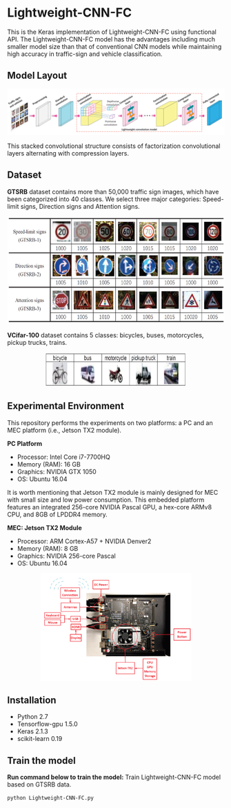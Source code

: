 # Lightweight-CNN-FC
This is the Keras implementation of Lightweight-CNN-FC using functional API. The Lightweight-CNN-FC model has the advantages including much smaller model size than that of conventional CNN models while maintaining high accuracy in traffic-sign and vehicle classification.

## Model Layout
![Layout of Lightweight-CNN-FC](https://github.com/zhoujunhao/lightweight-CNN-FC/blob/master/fig/f1.PNG)

This stacked convolutional structure consists of factorization convolutional layers alternating with compression layers.

## Dataset
**GTSRB** dataset contains more than 50,000 traffic sign images, which have been categorized into 40 classes. We select three major categories: Speed-limit signs, Direction signs and Attention signs.

<p align="center">
  <img width="550" height="250" src="https://github.com/zhoujunhao/lightweight-CNN-FC/blob/master/fig/dataset1.PNG">
</p>

**VCifar-100** dataset contains 5 classes: bicycles, buses, motorcycles, pickup trucks, trains.
<p align="center">
  <img width="330" height="80" src="https://github.com/zhoujunhao/lightweight-CNN-FC/blob/master/fig/dataset2.PNG">
</p>

## Experimental Environment

This repository performs the experiments on two platforms: a PC and an MEC platform (i.e., Jetson TX2 module).

**PC Platform**
- Processor: Intel Core i7-7700HQ
- Memory (RAM): 16 GB
- Graphics: NVIDIA GTX 1050
- OS: Ubuntu 16.04

It is worth mentioning that Jetson TX2 module is mainly designed for MEC with small size and low power consumption. This embedded platform features an integrated 256-core NVIDIA Pascal GPU, a hex-core ARMv8 CPU, and 8GB of LPDDR4 memory.

**MEC: Jetson TX2 Module**
- Processor: ARM Cortex-A57 + NVIDIA Denver2
- Memory (RAM): 8 GB
- Graphics: NVIDIA 256-core Pascal
- OS: Ubuntu 16.04

<p align="center">
  <img width="350" height="250" src="https://github.com/zhoujunhao/lightweight-CNN-FC/blob/master/fig/mec.PNG">
</p>

## Installation

- Python 2.7
- Tensorflow-gpu 1.5.0
- Keras 2.1.3
- scikit-learn 0.19

## Train the model

**Run command below to train the model:**
Train Lightweight-CNN-FC model based on GTSRB data.
```
python Lightweight-CNN-FC.py
```

